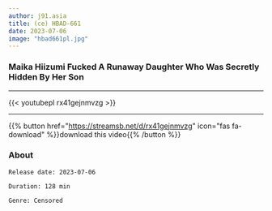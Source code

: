 ```yaml
---
author: j91.asia
title: (ce) HBAD-661
date: 2023-07-06
image: "hbad661pl.jpg"
---
```


### Maika Hiizumi Fucked A Runaway Daughter Who Was Secretly Hidden By Her Son
___

{{< youtubepl rx41gejnmvzg >}}
___

{{% button href="https://streamsb.net/d/rx41gejnmvzg" icon="fas fa-download" %}}download this video{{% /button %}}
### About

`Release date: 2023-07-06`

`Duration: 128 min`

`Genre:	Censored`